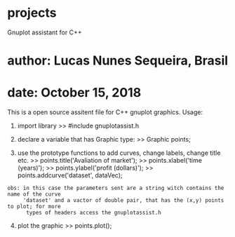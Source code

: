# projects
Gnuplot assistant for C++

# author: Lucas Nunes Sequeira, Brasil

# date: October 15, 2018

This is a open source assitent file for C++ gnuplot graphics.
Usage:
  1. import library
    >> #include gnuplotassist.h
    
  2. declare a variable that has Graphic type:
    >> Graphic points;
    
  3. use the prototype functions to add curves, change labels, change title etc.
    >> points.title('Avaliation of market');
    >> points.xlabel('time (years)');
    >> points.ylabel('profit (dollars)');
    >> points.addcurve('dataset', dataVec);
    
    obs: in this case the parameters sent are a string witch contains the name of the curve
         'dataset' and a vactor of double pair, that has the (x,y) points to plot; for more
          types of headers access the gnuplotassist.h
          
  4. plot the graphic
    >> points.plot();
